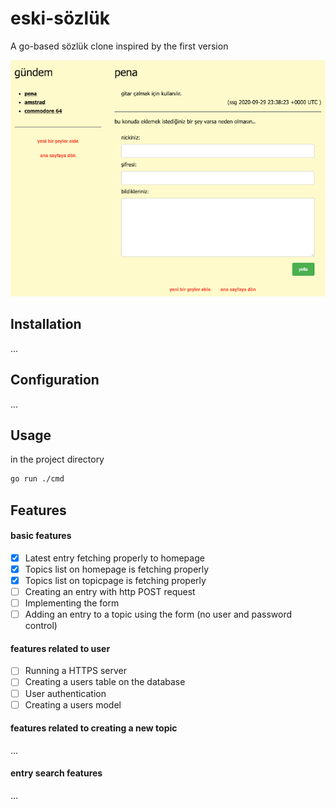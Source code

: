 # eski-sözlük

A go-based sözlük clone inspired by the first version

![homepage](https://github.com/ecoderat/eski-sozluk/blob/master/ui/static/img/eski-sozluk.png?raw=true)

## Installation
...
## Configuration 
...
## Usage
in the project directory
```bash
go run ./cmd
```
## Features
#### basic features
- [x] Latest entry fetching properly to homepage
- [x] Topics list on homepage is fetching properly
- [x] Topics list on topicpage is fetching properly
- [ ] Creating an entry with http POST request
- [ ] Implementing the form
- [ ] Adding an entry to a topic using the form (no user and password control)

#### features related to user
- [ ] Running a HTTPS server
- [ ] Creating a users table on the database
- [ ] User authentication
- [ ] Creating a users model

#### features related to creating a new topic
...
#### entry search features
...
